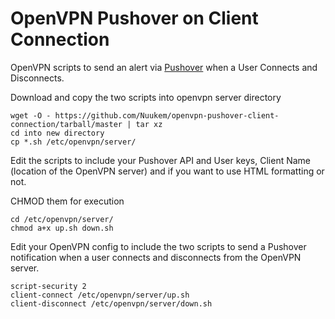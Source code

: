 # OpenVPN Pushover on Client Connection
OpenVPN scripts to send an alert via <a href="https://pushover.net">Pushover</a> when a User Connects and Disconnects.

Download and copy the two scripts into openvpn server directory
```
wget -O - https://github.com/Nuukem/openvpn-pushover-client-connection/tarball/master | tar xz
cd into new directory
cp *.sh /etc/openvpn/server/
```

Edit the scripts to include your Pushover API and User keys, Client Name (location of the OpenVPN server) and if you want to use HTML formatting or not.

CHMOD them for execution
```
cd /etc/openvpn/server/
chmod a+x up.sh down.sh
```

Edit your OpenVPN config to include the two scripts to send a Pushover notification when a user connects and disconnects from the OpenVPN server. 

```
script-security 2
client-connect /etc/openvpn/server/up.sh
client-disconnect /etc/openvpn/server/down.sh
```

